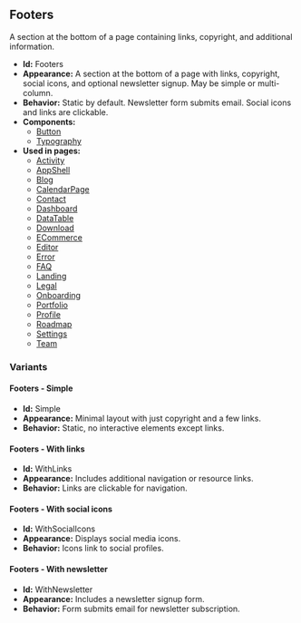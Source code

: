 ## Footers
A section at the bottom of a page containing links, copyright, and additional information.
- **Id:** Footers
- **Appearance:** A section at the bottom of a page with links, copyright, social icons, and optional newsletter signup. May be simple or multi-column.
- **Behavior:** Static by default. Newsletter form submits email. Social icons and links are clickable.
- **Components:**
  - [Button](../components/Button.md)
  - [Typography](../components/Typography.md)
- **Used in pages:**
  - [Activity](../pages/Activity.md)
  - [AppShell](../pages/AppShell.md)
  - [Blog](../pages/Blog.md)
  - [CalendarPage](../pages/CalendarPage.md)
  - [Contact](../pages/Contact.md)
  - [Dashboard](../pages/Dashboard.md)
  - [DataTable](../pages/DataTable.md)
  - [Download](../pages/Download.md)
  - [ECommerce](../pages/ECommerce.md)
  - [Editor](../pages/Editor.md)
  - [Error](../pages/Error.md)
  - [FAQ](../pages/FAQ.md)
  - [Landing](../pages/Landing.md)
  - [Legal](../pages/Legal.md)
  - [Onboarding](../pages/Onboarding.md)
  - [Portfolio](../pages/Portfolio.md)
  - [Profile](../pages/Profile.md)
  - [Roadmap](../pages/Roadmap.md)
  - [Settings](../pages/Settings.md)
  - [Team](../pages/Team.md)
### Variants
#### Footers - **Simple**
- **Id:** Simple
- **Appearance:** Minimal layout with just copyright and a few links.
- **Behavior:** Static, no interactive elements except links.
#### Footers - **With links**
- **Id:** WithLinks
- **Appearance:** Includes additional navigation or resource links.
- **Behavior:** Links are clickable for navigation.
#### Footers - **With social icons**
- **Id:** WithSocialIcons
- **Appearance:** Displays social media icons.
- **Behavior:** Icons link to social profiles.
#### Footers - **With newsletter**
- **Id:** WithNewsletter
- **Appearance:** Includes a newsletter signup form.
- **Behavior:** Form submits email for newsletter subscription.
